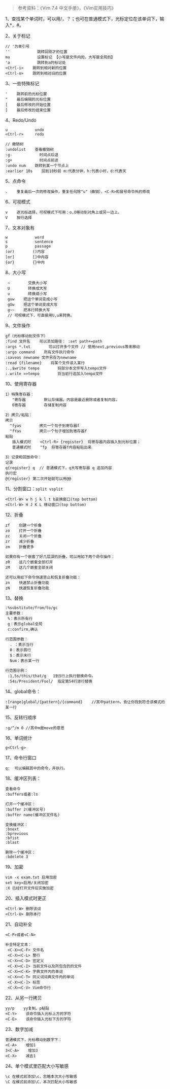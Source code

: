 > 参考资料：《Vim 7.4 中文手册》，《Vim实用技巧》

1、查找某个单词时，可以用/，？；也可在普通模式下，光标定位在该单词下，输入*，#。

2、关于标记

```vim
// '为单引号
''            跳转回刚才的位置
ma            设置标记 【小写是文件内的，大写是全局的】
'a            跳转到a的标记处
<Ctrl-i>    跳转到相对新的位置
<Ctrl-o>    跳转到相对旧的位置
```

 3、一些特殊标记

```vim
'    跳转前的光标位置
"    最后编辑的光标位置
[    最后修改的开始位置
]    最后修改的结束位置
```

4、Redo/Undo

```
u            undo
<Ctrl-r>     redo

// 撤销树
:undolist    查看撤销树
:g-            时间点后退
:g+            时间点前进
:undo num    跳转到某一个节点上
:earlier 10s    回到10秒前 m:代表分钟，h:代表小时，d:代表天
```

5、点命令

`.    重复最后一次的修改操作，重复任何除"u"（撤销），<C-R>和冒号命令外的修改`

6、可视模式

```
v    逐光标选择，可视模式下可用：o,O移动到对角上或另一边上。
V    按行选择
```

7、文本对象有

```
w            word  
s            sentence 
p            passage
(or)        ()内容 
[or]        []中内容
{or}        {}中内
```

8、大小写

```
 ~        交换大小写
 U        转换成大写 
 u        转换成小写
 guw    把这个单词变成小写
 gUw    把这个单词变成大写
 g~~    把本行转换大写
 // 可视模式下，可直接用U,u来转换。
```

9、文件操作

```
gf（光标移动到文件下）
:find 文件名    可以添加路径： :set path+=path
:args *.txt        可以打开多个文件 // 使用next,previous等来移动
:argo command    所有文件执行命令
:saveas newname 文件另存为newname
:read {filename}    将某个文件读入某行
:.,$write tempo        将部分本文件写入tempo文件 
:.write >>tempo        将当前行追加入tempo文件
```

10、使用寄存器

```
1）特殊寄存器：
   "寄存器        默认存储器。内容是最近删除或者复制内容。
   0寄存器        存储复制内容

2）拷贝/粘贴：
拷贝
  "fyas        拷贝一个句子到寄存器f
  "fYas        拷贝一个句子增加到寄存器f 
粘贴
   插入模式时    <Ctrl-R> {register}  将寄存器内容插入到光标位置；
   普通模式时    "fp  将寄存器f内容粘贴出来

3）记录和回放命令：
记录
q{register} q  // 普通模式下，q大写寄存器 q 追加内容
执行宏
@{register} 第二次开始就可以用@@
```

11、分割窗口：`split vsplit`

```
<Ctrl-W> w h j k l t b变换窗口(top bottom)
<Ctrl-W> H J K L 移动窗口(top bottom)
```

12、折叠

```
zf    创建一个折叠
zo    打开一个折叠
zc    关闭一个折叠
zr    减少折叠
zm    折叠更多

如果你有一个嵌套了好几层深的折叠，可以用如下两个命令操作：
zR    这几个嵌套全部打开
zM    这几个嵌套全部关闭

还可以用如下命令快速禁止和恢复折叠功能：
zn    快速禁止折叠功能
zN    快速恢复折叠功能
```

13、替换

```
:%substitute/from/to/gc
主要参数：
 %：表示所有行  
 g：表示global全局 
 c:confirm,确认

行范围参数： 
  . ：表示当行 
  0：表示首行 
  $：表示末行 
  Num：表示某一行

行范围示例：
 :1,5s/this/that/g   1到5行上执行替换命令。
 :54s/President/Fool/  指定第54行进行替换
```

14、global命令：

```
:[range]global/{pattern}/{command}    //其中pattern，会让你找到符合该模式的某一行
```

15、反转行顺序

```
:g/^/m 0 //其中m是move的意思
```

16、单词统计

```
g<Ctrl-g>
```

17、命令行窗口

```
q:  可以编辑其中的命令，并执行。
```

18、缓冲区列表：

```
查看命令
:buffers或者:ls

打开一个缓冲区：  
:buffer 2(缓冲区号)
:buffer name(缓冲区文件名)

变换缓冲区：    
:bnext  
:bprevious 
:bfist 
:blast

删除一个缓冲区：  
:bdelete 3
```

19、加密

```
vim -x exam.txt 启用加密
set key=启用/关闭加密
:X 已经打开文件后实施加密
```

20、插入模式时更正

```
<Ctrl-W> 删除该词
<Ctrl-U> 删除本行
```

21、自动补全

```
<C-P>或者<C-N>

补全特定文本：
 <C-X><C-F> 文件名
 <C-X><C-L> 整行
 <C-X><C-D> 宏定义
 <C-X><C-I> 当前文件以及所包含的的文件
 <C-X><C-K> 字典文件内的单词
 <C-X><C-T> 同义词词典文件内的单词
 <C-X><C-]> 标签
 <C-X><C-V> Vim命令行
```

22、从另一行拷贝

```
yy/p    yy复制，p粘贴
<C-Y>    该命令插入光标上方的字符
<C-E>    该命令插入光标下方的字符
```

23、数字加减

```
普通模式下，光标移动到数字下： 
<C-A>    增加1
3<C-A>    增加3
<C-X>    减去1
```

24、单个模式里匹配大小写敏感

```
\c 在模式前添加\c，忽略本次大小写敏感
\C 在模式前添加\C，本次匹配大小写敏感
```